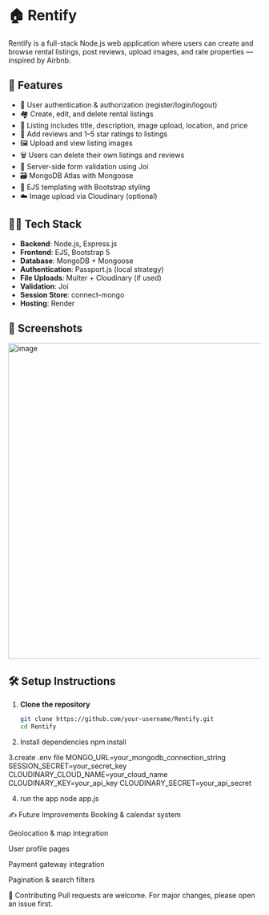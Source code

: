 # 🏠 Rentify

Rentify is a full-stack Node.js web application where users can create and browse rental listings, post reviews, upload images, and rate properties — inspired by Airbnb.

## 🚀 Features

- 🔐 User authentication & authorization (register/login/logout)
- 🏘️ Create, edit, and delete rental listings
- 📍 Listing includes title, description, image upload, location, and price
- 🌟 Add reviews and 1–5 star ratings to listings
- 🖼️ Upload and view listing images
- 🗑️ Users can delete their own listings and reviews
- 🧰 Server-side form validation using Joi
- 🗃️ MongoDB Atlas with Mongoose
- 🎨 EJS templating with Bootstrap styling
- ☁️ Image upload via Cloudinary (optional)

## 🧑‍💻 Tech Stack

- **Backend**: Node.js, Express.js
- **Frontend**: EJS, Bootstrap 5
- **Database**: MongoDB + Mongoose
- **Authentication**: Passport.js (local strategy)
- **File Uploads**: Multer + Cloudinary (if used)
- **Validation**: Joi
- **Session Store**: connect-mongo
- **Hosting**: Render

## 📸 Screenshots

<img width="1342" height="630" alt="image" src="https://github.com/user-attachments/assets/5e037ddd-69fc-40dc-bdfb-690d11648a58" />



## 🛠️ Setup Instructions

1. **Clone the repository**
   ```bash
   git clone https://github.com/your-username/Rentify.git
   cd Rentify

2. Install dependencies
   npm install

3.create .env file
 MONGO_URL=your_mongodb_connection_string
 SESSION_SECRET=your_secret_key
 CLOUDINARY_CLOUD_NAME=your_cloud_name
 CLOUDINARY_KEY=your_api_key
 CLOUDINARY_SECRET=your_api_secret

4. run the app
   node app.js

   
✍️ Future Improvements
Booking & calendar system

Geolocation & map integration

User profile pages

Payment gateway integration

Pagination & search filters

🤝 Contributing
Pull requests are welcome. For major changes, please open an issue first.


